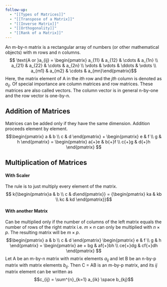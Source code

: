 ```yaml
---
follow-up:
  - "[[Types of Matrices]]"
  - "[[Transpose of a Matrix]]"
  - "[[Inverse Matrix]]"
  - "[[Orthogonality]]"
  - "[[Rank of a Matrix]]"
---
```


An m-by-n matrix is a rectangular array of numbers (or other mathematical objects) with m rows and n columns.
$$ \text{A or }a_{ij} = \begin{pmatrix} a_{11} & a_{12} & \cdots & a_{1n} \\ a_{21} & a_{22} & \cdots & a_{2n} \\ \vdots & \vdots & \ddots & \vdots \\ a_{m1} & a_{m2} & \cdots & a_{mn}\end{pmatrix}$$
Here, the matrix element of A in the $ith$ row and the $jth$ column is denoted as $a_{ij}$.
Of special importance are column matrices and row matrices. These matrices are also called vectors. The column vector is in general n-by-one and the row vector is one-by-n.

## Addition of Matrices
Matrices can be added only if they have the same dimension. Addition proceeds element by element. $$\begin{pmatrix} a & b \\ c & d \end{pmatrix} + \begin{pmatrix} e & f \\ g & h \end{pmatrix}  =  \begin{pmatrix} a{+}e & b{+}f \\ c{+}g & d{+}h \end{pmatrix}  $$
## Multiplication of Matrices
#### With Scaler
The rule is to just multiply every element of the matrix. $$ k{\begin{pmatrix}a & b \\ c & d\end{pmatrix}} = {\begin{pmatrix} ka & kb \\ kc & kd
\end{pmatrix}}$$
#### With another Matrix
Can be multiplied only if the number of columns of the left matrix equals the number of rows of the right matrix i.e.  $m\times n$ can only be multiplied with $n\times p$. The resulting matrix will be $m \times p$.
$$\begin{pmatrix} a & b \\ c & d \end{pmatrix} \begin{pmatrix} e & f \\ g & h \end{pmatrix}  =  \begin{pmatrix} ae + bg & af{+}bh \\ ce{+}dg & cf{+}dh \end{pmatrix}  $$
Let A be an m-by-n matrix with matrix elements $a_{ij}$ and let B be an n-by-p matrix with matrix elements $b_{ij}$. Then C = AB is an m-by-p matrix, and its $ij$ matrix element can be written as $$c_{ij} = \sum^{n}_{k=1} a_{ik} \space b_{kj}$$